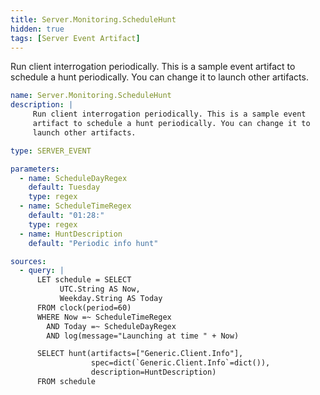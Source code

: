 ```yaml
---
title: Server.Monitoring.ScheduleHunt
hidden: true
tags: [Server Event Artifact]
---
```


Run client interrogation periodically. This is a sample event
artifact to schedule a hunt periodically. You can change it to
launch other artifacts.


```yaml
name: Server.Monitoring.ScheduleHunt
description: |
     Run client interrogation periodically. This is a sample event
     artifact to schedule a hunt periodically. You can change it to
     launch other artifacts.

type: SERVER_EVENT

parameters:
  - name: ScheduleDayRegex
    default: Tuesday
    type: regex
  - name: ScheduleTimeRegex
    default: "01:28:"
    type: regex
  - name: HuntDescription
    default: "Periodic info hunt"

sources:
  - query: |
      LET schedule = SELECT
           UTC.String AS Now,
           Weekday.String AS Today
      FROM clock(period=60)
      WHERE Now =~ ScheduleTimeRegex
        AND Today =~ ScheduleDayRegex
        AND log(message="Launching at time " + Now)

      SELECT hunt(artifacts=["Generic.Client.Info"],
                  spec=dict(`Generic.Client.Info`=dict()),
                  description=HuntDescription)
      FROM schedule

```
